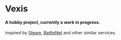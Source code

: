 ﻿# Vexis
#### A hobby project, currently a work in progress.
inspired by [Steam](https://store.steampowered.com/), [BattleNet](https://www.battle.net/) and other similar services.
